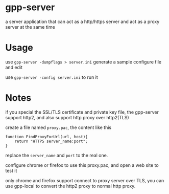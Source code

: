 gpp-server
=========

a server application that can act as a http/https server and act as a proxy server at the same time

Usage
=====

use `gpp-server -dumpflags > server.ini` generate a sample configure file and edit

use `gpp-server -config server.ini` to run it

Notes
=====

if you special the SSL/TLS certificate and private key file, the gpp-server support http2,
    and also support http proxy over http2(TLS)

create a file named `proxy.pac`, the content like this

```
function FindProxyForUrl(url, host){
    return "HTTPS server_name:port";
}
```

replace the `server_name` and `port` to the real one.

configure chrome or firefox to use this proxy.pac, and open a web site to test it

only chrome and firefox support connect to proxy server over TLS, you can use gpp-local to convert the http2 proxy to normal http proxy.
